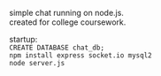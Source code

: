 simple chat running on node.js.  
created for college coursework.  
  
startup:  
`CREATE DATABASE chat_db;`  
`npm install express socket.io mysql2`  
`node server.js`
